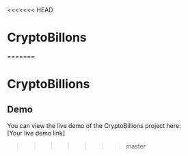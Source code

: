 <<<<<<< HEAD
# CryptoBillons
=======
# CryptoBillions

## Demo

You can view the live demo of the CryptoBillions project here:  
[Your live demo link]
>>>>>>> master
